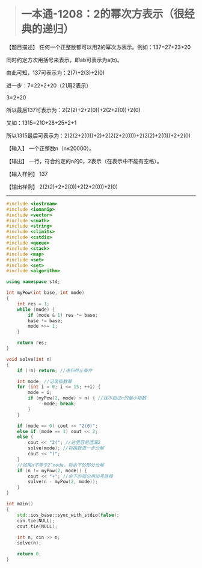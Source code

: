 > # 一本通-1208：2的幂次方表示（很经典的递归）

【题目描述】
任何一个正整数都可以用2的幂次方表示。例如：137=27+23+20

同时约定方次用括号来表示，即ab可表示为a(b)。

由此可知，137可表示为：2(7)+2(3)+2(0)

进一步：7=22+2+20（21用2表示）

3=2+20

所以最后137可表示为：2(2(2)+2+2(0))+2(2+2(0))+2(0)

又如：1315=210+28+25+2+1

所以1315最后可表示为：2(2(2+2(0))+2)+2(2(2+2(0)))+2(2(2)+2(0))+2+2(0)

【输入】
一个正整数n（n≤20000）。

【输出】
一行，符合约定的n的0，2表示（在表示中不能有空格）。

【输入样例】
137

【输出样例】
2(2(2)+2+2(0))+2(2+2(0))+2(0)

-----

```c++
#include <iostream>
#include <iomanip>
#include <vector>
#include <cmath>
#include <string>
#include <climits>
#include <cstdio>
#include <queue>
#include <stack>
#include <map>
#include <set>
#include <set>
#include <algorithm>

using namespace std;

int myPow(int base, int mode)
{
    int res = 1;
    while (mode) {
        if (mode & 1) res *= base;
        base *= base;
        mode >>= 1;
    }

    return res;
}

void solve(int n)
{
    if (!n) return; //递归终止条件

    int mode; //记录指数幂
    for (int i = 0; i <= 15; ++i) {
        mode = i;
        if (myPow(2, mode) > n) { //找不超过n的最小指数
            --mode; break;
        }
    }

    if (mode == 0) cout << "2(0)";
    else if (mode == 1) cout << 2;
    else {
        cout << "2("; //这里容易遗漏2
        solve(mode); //将指数进一步分解
        cout << ")";
    }
    //如果n不等于2^mode，将余下的部分分解
    if (n != myPow(2, mode)) {
        cout << "+"; //余下的部分用加号连接
        solve(n - myPow(2, mode));
    }
}

int main()
{
    std::ios_base::sync_with_stdio(false);
    cin.tie(NULL);
    cout.tie(NULL);
    
    int n; cin >> n;
    solve(n);

    return 0;
}
```


